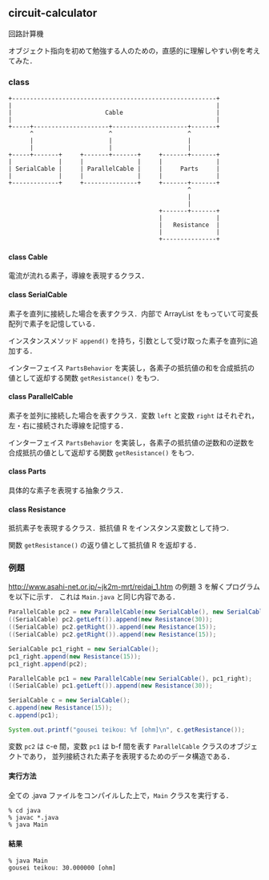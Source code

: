 ## circuit-calculator
回路計算機

オブジェクト指向を初めて勉強する人のための，直感的に理解しやすい例を考えてみた．

### class
```
+---------------------------------------------------------+
|                                                         |
|                          Cable                          |
|                                                         |
+-----+---------------------+---------------------+-------+
      ^                     ^                     ^
      |                     |                     |
      |                     |                     |
+-----+-------+     +-------+-------+     +-------+-------+
|             |     |               |     |               |
| SerialCable |     | ParallelCable |     |     Parts     |
|             |     |               |     |               |
+-------------+     +---------------+     +-------+-------+
                                                  ^
                                                  |
                                                  |
                                          +-------+-------+
                                          |               |
                                          |   Resistance  |
                                          |               |
                                          +---------------+

```

#### class Cable
電流が流れる素子，導線を表現するクラス．

#### class SerialCable
素子を直列に接続した場合を表すクラス．内部で ArrayList をもっていて可変長配列で素子を記憶している．

インスタンスメソッド `append()` を持ち，引数として受け取った素子を直列に追加する．

インターフェイス `PartsBehavior` を実装し，各素子の抵抗値の和を合成抵抗の値として返却する関数 `getResistance()` をもつ．

#### class ParallelCable
素子を並列に接続した場合を表すクラス．変数 `left` と変数 `right` はそれぞれ，左・右に接続された導線を記憶する．

インターフェイス `PartsBehavior` を実装し，各素子の抵抗値の逆数和の逆数を合成抵抗の値として返却する関数 `getResistance()` をもつ．

#### class Parts
具体的な素子を表現する抽象クラス．

#### class Resistance
抵抗素子を表現するクラス．抵抗値 R をインスタンス変数として持つ．

関数 `getResistance()` の返り値として抵抗値 R を返却する．

### 例題
http://www.asahi-net.or.jp/~jk2m-mrt/reidai_1.htm の例題 3 を解くプログラムを以下に示す．
これは `Main.java` と同じ内容である．

```java
ParallelCable pc2 = new ParallelCable(new SerialCable(), new SerialCable());
((SerialCable) pc2.getLeft()).append(new Resistance(30));
((SerialCable) pc2.getRight()).append(new Resistance(15));
((SerialCable) pc2.getRight()).append(new Resistance(15));

SerialCable pc1_right = new SerialCable();
pc1_right.append(new Resistance(15));
pc1_right.append(pc2);

ParallelCable pc1 = new ParallelCable(new SerialCable(), pc1_right);
((SerialCable) pc1.getLeft()).append(new Resistance(30));

SerialCable c = new SerialCable();
c.append(new Resistance(15));
c.append(pc1);

System.out.printf("gousei teikou: %f [ohm]\n", c.getResistance());
```

変数 `pc2` は c-e 間，変数 `pc1` は b-f 間を表す `ParallelCable` クラスのオブジェクトであり，
並列接続された素子を表現するためのデータ構造である．

#### 実行方法
全ての .java ファイルをコンパイルした上で，`Main` クラスを実行する．
```
% cd java
% javac *.java
% java Main
```

#### 結果
```
% java Main
gousei teikou: 30.000000 [ohm]
```

